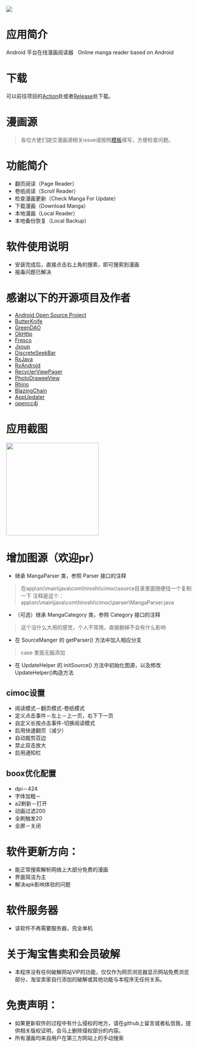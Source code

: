 <img src="./screenshot/icon.png">

# 应用简介

Android 平台在线漫画阅读器  
Online manga reader based on Android




# 下载

可以前往项目的[Action](https://github.com/xyrlsz/Cimoc/actions)处或者[Release](https://github.com/xyrlsz/Cimoc/releases)处下载。


# 漫画源
<!-- > 漫画源工作情况可以在[project](https://github.com/xyrlsz/Cimoc/projects/1)中进行查看，请尽量不要重复issues -->
> 各位大佬们提交漫画源相关issue请按照[模板](.github\ISSUE_TEMPLATE\comic-source-issues.md)填写，方便检查问题。

# 功能简介
- 翻页阅读（Page Reader）
- 卷纸阅读（Scroll Reader）
- 检查漫画更新（Check Manga For Update）
- 下载漫画（Download Manga）
- 本地漫画（Local Reader）
- 本地备份恢复（Local Backup）
<!-- - webdav云备份功能(WebDav Backup) -->

# 软件使用说明
- 安装完成后，直接点击右上角的搜索，即可搜索到漫画
- 报毒问题已解决

# 感谢以下的开源项目及作者
- [Android Open Source Project](http://source.android.com/)
- [ButterKnife](https://github.com/JakeWharton/butterknife)
- [GreenDAO](https://github.com/greenrobot/greenDAO)
- [OkHttp](https://github.com/square/okhttp)
- [Fresco](https://github.com/facebook/fresco)
- [Jsoup](https://github.com/jhy/jsoup)
- [DiscreteSeekBar](https://github.com/AnderWeb/discreteSeekBar)
- [RxJava](https://github.com/ReactiveX/RxJava)
- [RxAndroid](https://github.com/ReactiveX/RxAndroid)
- [RecyclerViewPager](https://github.com/lsjwzh/RecyclerViewPager)
- [PhotoDraweeView](https://github.com/ongakuer/PhotoDraweeView)
- [Rhino](https://github.com/mozilla/rhino)
- [BlazingChain](https://github.com/tommyettinger/BlazingChain)
- [AppUpdater](https://gitee.com/jenly1314/AppUpdater)
- [opencc4j](https://github.com/houbb/opencc4j)

# 应用截图
<img src="./screenshot/01.png" width="250">

# 增加图源（欢迎pr）
- 继承 MangaParser 类，参照 Parser 接口的注释
> 在app\src\main\java\com\hiroshi\cimoc\source目录里面随便找一个复制一下
> 注释是这个：app\src\main\java\com\hiroshi\cimoc\parser\MangaParser.java
- （可选）继承 MangaCategory 类，参照 Category 接口的注释
> 这个没什么大用的感觉，个人不常用，直接删掉不会有什么影响
- 在 SourceManger 的 getParser() 方法中加入相应分支
> case 里面无脑添加
- 在 UpdateHelper 的 initSource() 方法中初始化图源，以及修改UpdateHelper()构造方法

## cimoc设置
- 阅读模式－翻页模式-卷纸模式
- 定义点击事件－左上－上一页，右下下一页
- 自定义长按点击事件-切换阅读模式
- 启用快速翻页（减少）
- 自动裁剪百边
- 禁止双击放大
- 启用通知栏
## boox优化配置
- dpi－424
- 字体加粗－
- a2刷新－打开
- 动画过滤200
- 全刷触发20
- 全屏－关闭

# 软件更新方向：
- 能正常搜索解析网络上大部分免费的漫画
- 界面简洁为主
- 解决apk影响体验的问题

# 软件服务器
- 该软件不再需要服务器，完全单机

# 关于淘宝售卖和会员破解
- 本程序没有任何破解网站VIP的功能，仅仅作为网页浏览器显示网站免费浏览部分，淘宝卖家自行添加的破解或其他功能与本程序无任何关系。

# 免责声明：
- 如果更新软件的过程中有什么侵权的地方，请在github上留言或者私信我，提供相关版权证明，会马上删除侵权部分的内容。
- 所有漫画均来自用户在第三方网站上的手动搜索

